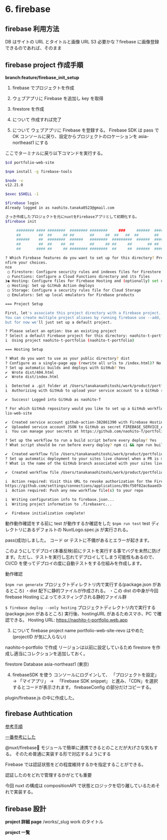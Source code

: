 # 6. firebase

## firebase 利用方法

DB はサイトの URL とタイトルと画像 URL
S3 必要かな？firebase に画像登録できるのであれば、そのまま

## firebase project 作成手順

**branch:feature/firebase_init_setup**

1. firebase でプロジェクトを作成
2. ウェブアプリに Firebase を追加し key を取得
3. firestore を作成

4. について
   作成すれば完了

5. について
   ウェブアプリに Firebase を登録する。
   Firebase SDK は pass で OK
   コンソールに戻り、設定からプロジェクトのロケーションを asia-northeast1 にする

ここでターミナルに戻り以下コマンドを実行する。

```bash
$cd portfolio-web-site

$npm install -g firebase-tools

$node -v
v12.21.0

$exec $SHELL -1

$firebase login
Already logged in as naohito.tanaka0523@gmail.com

さっき作成したプロジェクトを元にnuxtをFirebaseアプリとして初期化する。
$firebase init

     ######## #### ########  ######## ########     ###     ######  ########
     ##        ##  ##     ## ##       ##     ##  ##   ##  ##       ##
     ######    ##  ########  ######   ########  #########  ######  ######
     ##        ##  ##    ##  ##       ##     ## ##     ##       ## ##
     ##       #### ##     ## ######## ########  ##     ##  ######  ########

? Which Firebase features do you want to set up for this directory? Press Space to select features, then Enter to co
nfirm your choices.
nce
 ◯ Firestore: Configure security rules and indexes files for Firestore
 ◯ Functions: Configure a Cloud Functions directory and its files
❯◉ Hosting: Configure files for Firebase Hosting and (optionally) set up GitHub Action deploys
 ◯ Hosting: Set up GitHub Action deploys
 ◯ Storage: Configure a security rules file for Cloud Storage
 ◯ Emulators: Set up local emulators for Firebase products

=== Project Setup

First, let's associate this project directory with a Firebase project.
You can create multiple project aliases by running firebase use --add,
but for now we'll just set up a default project.

? Please select an option: Use an existing project
? Select a default Firebase project for this directory: naohito-t-portfolio (naohito-t-portfolio)
i  Using project naohito-t-portfolio (naohito-t-portfolio)

=== Hosting Setup

? What do you want to use as your public directory? dist
? Configure as a single-page app (rewrite all urls to /index.html)? No # indexが上書きされるためNo
? Set up automatic builds and deploys with GitHub? Yes
✔  Wrote dist/404.html
✔  Wrote dist/index.html

i  Detected a .git folder at /Users/tanakanaohitoshi/work/product/portfolio-web-site
i  Authorizing with GitHub to upload your service account to a GitHub repositorys secrets store.

✔  Success! Logged into GitHub as naohito-T

? For which GitHub repository would you like to set up a GitHub workflow? (format: user/repository) naohito-T/portfo
lio-web-site

✔  Created service account github-action-382861390 with Firebase Hosting admin permissions.
✔  Uploaded service account JSON to GitHub as secret FIREBASE_SERVICE_ACCOUNT_NAOHITO_T_PORTFOLIO.
i  You can manage your secrets at https://github.com/naohito-T/portfolio-web-site/settings/secrets.

? Set up the workflow to run a build script before every deploy? Yes
? What script should be run before every deploy? npm ci && npm run build

✔  Created workflow file /Users/tanakanaohitoshi/work/product/portfolio-web-site/.github/workflows/firebase-hosting-pull-request.yml
? Set up automatic deployment to your sites live channel when a PR is merged? Yes
? What is the name of the GitHub branch associated with your sites live channel? main

✔  Created workflow file /Users/tanakanaohitoshi/work/product/portfolio-web-site/.github/workflows/firebase-hosting-merge.yml

i  Action required: Visit this URL to revoke authorization for the Firebase CLI GitHub OAuth App:
https://github.com/settings/connections/applications/89cf50f02ac6aaed3484
i  Action required: Push any new workflow file(s) to your repo

i  Writing configuration info to firebase.json...
i  Writing project information to .firebaserc...

✔  Firebase initialization complete!
```

動作動作確認をする前に test が動作するか確認をした
`$npm run test`
test ディレクトリにあるデフォルトの NuxtLogo.spec.js が実行される。

pass(成功)しました。
コード or テストに不備があるとエラーが起きます。

このようにしてデプロイ(本番反映)前にテストを実行する事でバグを未然に防げます。ただし、テストを実行し忘れてデプロイしてしまう可能性もあるので、CI/CD を使ってデプロイの度に自動テストをする仕組みを作成します。

動作確認

`$npm run generate`
プロジェクトディレクトリ内で実行する(package.json があるところ)
・dist 配下に静的ファイルが作成される。
・この dist の中身が今回 firebase Hosting によってホスティングされる静的ファイル群

`$ firebase deploy --only hosting`
プロジェクトディレクトリ内で実行する(package.json があるところ)
実行後、hostingURL があるためスマホ、PC で確認できる。
Hosting URL: https://naohito-t-portfolio.web.app

3. について
   firebase project name
   portfolio-web-site-revo はやめた(projectID が気に入らない)

naohito-t-portfolio で作成
リージョンは以前に設定しているため firestore を作成し適当にコレクションを追加しておく。

firestore Database
asia-northeast1 (東京)

4. firebaseSDK を使う
   コンソールにログインして、
   「プロジェクトを設定」→ 「マイアプリ」 → 　「Firebase SDK snippet」
   と進み、「CDN」を選択するとコードが表示されます。
   firebaseConfig の部分だけコピーする。

plugin/firebase.js の中に作成した。

## firebase Authtication

[参考手順](https://qiita.com/Yuta_Fujiwara/items/3c57c99399891ae3ff38)

[一番参考にした](https://qiita.com/Takabun/items/e0b0c139ccf53c7bb561)

@nuxt/firebase モジュールで簡単に連携できるとのことだが大げさな気もする。
そのため普通に実装する形で対応するようにする

Firebase では認証状態をどの程度維持するかを指定することができる。

認証したのをどれで管理するかがとても重要

今回 nuxt の構成は compositionAPI で状態とロジックを切り離しているためそれで実装する。

## firebase 設計

**project 詳細 page**
/works/\_slug
work のタイトル

**project 一覧**

